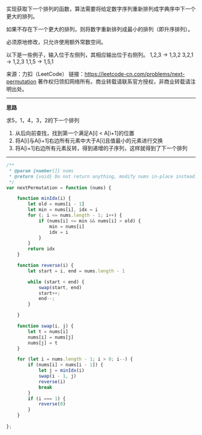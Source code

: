 
实现获取下一个排列的函数，算法需要将给定数字序列重新排列成字典序中下一个更大的排列。

如果不存在下一个更大的排列，则将数字重新排列成最小的排列（即升序排列）。

必须原地修改，只允许使用额外常数空间。

以下是一些例子，输入位于左侧列，其相应输出位于右侧列。
1,2,3 → 1,3,2
3,2,1 → 1,2,3
1,1,5 → 1,5,1

来源：力扣（LeetCode）
链接：https://leetcode-cn.com/problems/next-permutation
著作权归领扣网络所有。商业转载请联系官方授权，非商业转载请注明出处。

----

**思路**

求5，1，4，3，2的下一个排列

1. 从后向前查找，找到第一个满足A[i] < A[i+1]的位置
2. 将A[i]与A[i+1]右边所有元素中大于A[i]且值最小的元素进行交换
3. 将A[i+1]右边所有元素反转，得到递增的子序列，这样就得到了下一个排列

---

```javascript
/**
 * @param {number[]} nums
 * @return {void} Do not return anything, modify nums in-place instead.
 */
var nextPermutation = function (nums) {

    function minIdx(i) {
        let old = nums[i - 1]
        let min = nums[i], idx = i
        for (; i <= nums.length - 1; i++) {
            if (nums[i] <= min && nums[i] > old) {
                min = nums[i]
                idx = i
            }
        }
        return idx
    }

    function reverse(i) {
        let start = i, end = nums.length - 1

        while (start < end) {
            swap(start, end)
            start++;
            end--;
        }

    }

    function swap(i, j) {
        let t = nums[i]
        nums[i] = nums[j]
        nums[j] = t
    }

    for (let i = nums.length - 1; i > 0; i--) {
        if (nums[i] > nums[i - 1]) {
            let j = minIdx(i)
            swap(i - 1, j)
            reverse(i)
            break
        }
        if (i === 1) {
            reverse(0)
        }
    }
    
};

```
